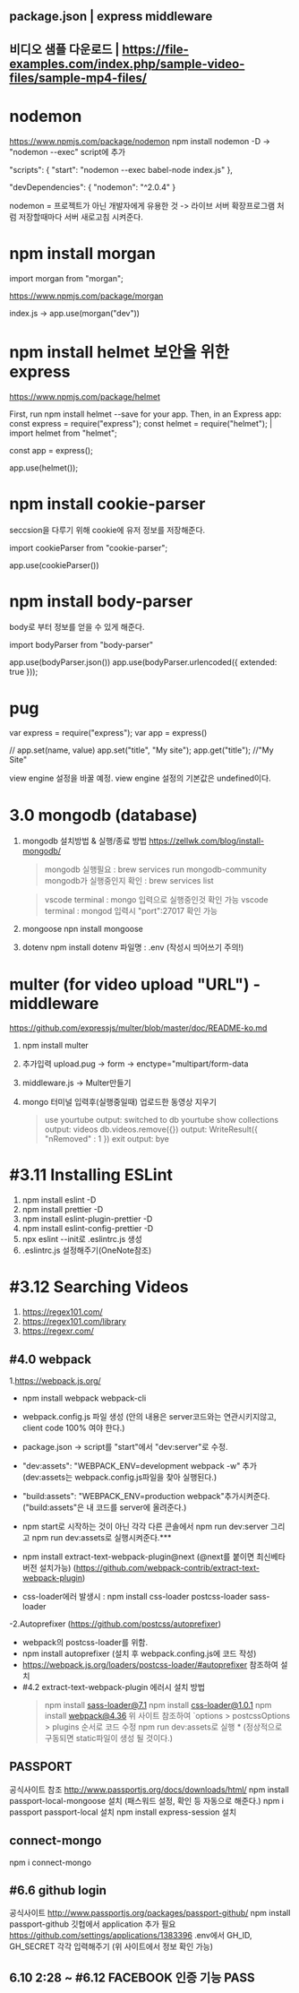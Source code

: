 ## package.json | express middleware

## 비디오 샘플 다운로드 | https://file-examples.com/index.php/sample-video-files/sample-mp4-files/

# nodemon

https://www.npmjs.com/package/nodemon
npm install nodemon -D -> "nodemon --exec" script에 추가

"scripts": {
"start": "nodemon --exec babel-node index.js"
},

"devDependencies": {
"nodemon": "^2.0.4"
}

nodemon = 프로젝트가 아닌 개발자에게 유용한 것 -> 라이브 서버 확장프로그램 처럼 저장할때마다 서버 새로고침 시켜준다.

# npm install morgan

import morgan from "morgan";

https://www.npmjs.com/package/morgan

index.js -> app.use(morgan("dev"))

# npm install helmet 보안을 위한 express

https://www.npmjs.com/package/helmet

First, run npm install helmet --save for your app. Then, in an Express app:
const express = require("express");
const helmet = require("helmet"); | import helmet from "helmet";

const app = express();

app.use(helmet());

# npm install cookie-parser

seccsion을 다루기 위해 cookie에 유저 정보를 저장해준다.

import cookieParser from "cookie-parser";

app.use(cookieParser())

# npm install body-parser

body로 부터 정보를 얻을 수 있게 해준다.

import bodyParser from "body-parser"

app.use(bodyParser.json())
app.use(bodyParser.urlencoded({ extended: true }));

# pug

var express = require("express");
var app = express()

// app.set(name, value)
app.set("title", "My site");
app.get("title"); //"My Site"

view engine 설정을 바꿀 예정.
view engine 설정의 기본값은 undefined이다.

# 3.0 mongodb (database)

1. mongodb
   설치방법 & 실행/종료 방법
   https://zellwk.com/blog/install-mongodb/

   > mongodb 실행필요 : brew services run mongodb-community
   > mongodb가 실행중인지 확인 : brew services list

   > vscode terminal : mongo 입력으로 실행중인것 확인 가능
   > vscode terminal : mongod 입력시 "port":27017 확인 가능

2. mongoose
   npn install mongoose

3. dotenv
   npm install dotenv
   파일명 : .env (작성시 띄어쓰기 주의!)

# multer (for video upload "URL") - middleware

https://github.com/expressjs/multer/blob/master/doc/README-ko.md

1. npm install multer
2. 추가입력 upload.pug -> form -> enctype="multipart/form-data
3. middleware.js -> Multer만들기

4. mongo 터미널 입력후(실행중일때) 업로드한 동영상 지우기
   > use yourtube
   > output: switched to db yourtube
   > show collections
   > output: videos
   > db.videos.remove({})
   > output: WriteResult({ "nRemoved" : 1 })
   > exit
   > output: bye

# #3.11 Installing ESLint

1.  npm install eslint -D
2.  npm install prettier -D
3.  npm install eslint-plugin-prettier -D
4.  npm install eslint-config-prettier -D
5.  npx eslint --init로 .eslintrc.js 생성
6.  .eslintrc.js 설정해주기(OneNote참조)

# #3.12 Searching Videos

1. https://regex101.com/
2. https://regex101.com/library
3. https://regexr.com/

## #4.0 webpack

1.https://webpack.js.org/

- npm install webpack webpack-cli

- webpack.config.js 파일 생성
  (안의 내용은 server코드와는 연관시키지않고, client code 100% 여야 한다.)

- package.json -> script를 "start"에서 "dev:server"로 수정.

- "dev:assets": "WEBPACK_ENV=development webpack -w" 추가
  (dev:assets는 webpack.config.js파일을 찾아 실행된다.)

- "build:assets": "WEBPACK_ENV=production webpack"추가시켜준다.
  ("build:assets"은 내 코드를 server에 올려준다.)

- npm start로 시작하는 것이 아닌 각각 다른 콘솔에서
  npm run dev:server 그리고 npm run dev:assets로 실행시켜준다.\*\*\*

- npm install extract-text-webpack-plugin@next (@next를 붙이면 최신베타버전 설치가능)
  (https://github.com/webpack-contrib/extract-text-webpack-plugin)

- css-loader에러 발생시 : npm install css-loader postcss-loader sass-loader

-2.Autoprefixer (https://github.com/postcss/autoprefixer)

- webpack의 postcss-loader를 위함.
- npm install autoprefixer (설치 후 webpack.confing.js에 코드 작성)
- https://webpack.js.org/loaders/postcss-loader/#autoprefixer 참조하여 설치
- #4.2 extract-text-webpack-plugin 에러시 설치 방법
  > npm install sass-loader@7.1
  > npm install css-loader@1.0.1
  > npm install webpack@4.36
  > 위 사이트 참조하여 `options > postcssOptions > plugins 순서로 코드 수정
  > npm run dev:assets로 실행 \* (정상적으로 구동되면 static파일이 생성 될 것이다.)

## PASSPORT

공식사이트 참조 http://www.passportjs.org/docs/downloads/html/
npm install passport-local-mongoose 설치 (패스워드 설정, 확인 등 자동으로 해준다.)
npm i passport passport-local 설치
npm install express-session 설치

## connect-mongo

npm i connect-mongo

## #6.6 github login

공식사이트 http://www.passportjs.org/packages/passport-github/
npm install passport-github
깃헙에서 application 추가 필요
https://github.com/settings/applications/1383396
.env에서 GH_ID, GH_SECRET 각각 입력해주기 (위 사이트에서 정보 확인 가능)

## 6.10 2:28 ~ #6.12 FACEBOOK 인증 기능 PASS
